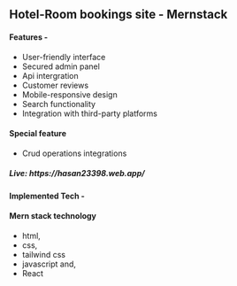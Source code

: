 <h2>Hotel-Room bookings site - Mernstack</h2>
<h4>Features -  </h4> <ul> <li>User-friendly interface</li> <li>Secured admin panel</li> <li>Api intergration</li> <li>Customer reviews</li> <li>Mobile-responsive design</li> <li>Search functionality</li> <li>Integration with third-party platforms</li></ul>
<h4>Special feature</h4> <ul><li>Crud operations integrations</li></ul>
<h5>Live: https://hasan23398.web.app/</h5>

<h4>Implemented Tech -  <h4>Mern stack technology</h4> </h4> <ul> <li>html,</li> <li>css,</li> <li>tailwind css</li> <li>javascript and,</li> <li>React</li>
 


